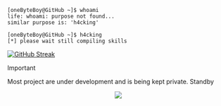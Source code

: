 ```
[oneByteBoy@GitHub ~]$ whoami
life: whoami: purpose not found...
similar purpose is: 'h4cking'

[oneByteBoy@GitHub ~]$ h4cking
[*] please wait still compiling skills 
```

[![GitHub Streak](https://streak-stats.demolab.com?user=1byteBoy&theme=gotham&hide_border=true)](https://git.io/streak-stats) 


> [!IMPORTANT] 
> Most project are under development and is being kept private. Standby  

<p align="center">
<img src="https://github.com/user-attachments/assets/472ed04e-cd34-4ed0-90ef-0e696e4c1350">
</p>

<!---
1byteBoy/1byteBoy is a ✨ special ✨ repository because its `README.md` (this file) appears on your GitHub profile.
You can click the Preview link to take a look at your changes.
--->

<!---
Make something, that truly showcase what i exactly know, not more than that, and in a creative way, not display extra stuff for coolness, just what i new in a creative way, that looks cool. in future i want to make a profile page that looks like i am executing a binary and then all the details are listed and printed on the console, using javascript or typescript
--->

